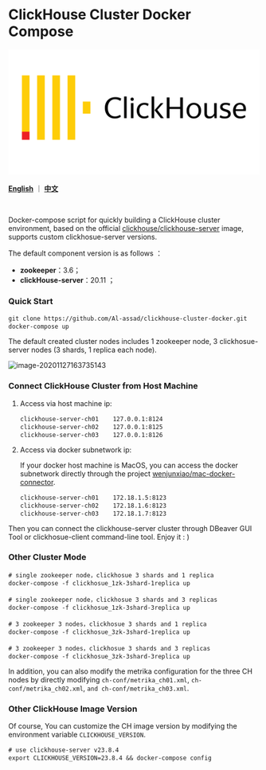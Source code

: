 # ClickHouse Cluster Docker Compose

![4cc49380-82ee-11ea-9baf-d971dbaafe63](https://github.com/Al-assad/md-img/blob/master/bucket-3/202011271720.png)

**[English](README.md)** ｜ [**中文**](README-CN.md)

<br>

Docker-compose script for quickly building a ClickHouse cluster environment, based on the official [clickhouse/clickhouse-server](https://hub.docker.com/r/clickhouse/clickhouse-server) image, supports custom clickhosue-server versions. 

The default component version is as follows ：

* **zookeeper**：3.6；
* **clickHouse-server**：20.11 ；

### Quick Start

```shell
git clone https://github.com/Al-assad/clickhouse-cluster-docker.git
docker-compose up
```

The default created cluster nodes includes 1 zookeeper node, 3 clickhosue-server nodes (3 shards, 1 replica each node).

![image-20201127163735143](https://cdn.jsdelivr.net/gh/Al-assad/md-img@master/bucket-3/202011271637.png)

### Connect ClickHouse Cluster from Host Machine

1. Access via host machine ip: 

   ```shell
   clickhouse-server-ch01    127.0.0.1:8124
   clickhouse-server-ch02    127.0.0.1:8125
   clickhouse-server-ch03    127.0.0.1:8126
   ```

2. Access via docker subnetwork ip:

   If your docker host machine is MacOS,  you can access the docker subnetwork directly through the project [wenjunxiao/mac-docker-connector](https://github.com/wenjunxiao/mac-docker-connector). 

   ```shell
   clickhouse-server-ch01    172.18.1.5:8123
   clickhouse-server-ch02    172.18.1.6:8123
   clickhouse-server-ch03    172.18.1.7:8123
   ```

Then you can connect the clickhouse-server cluster through DBeaver GUI Tool or clickhosue-client command-line tool. Enjoy it : ) 

### Other Cluster Mode

```shell
# single zookeeper node，clickhosue 3 shards and 1 replica
docker-compose -f clickhosue_1zk-3shard-1replica up

# single zookeeper node，clickhosue 3 shards and 3 replicas
docker-compose -f clickhosue_1zk-3shard-3replica up

# 3 zookeeper 3 nodes，clickhosue 3 shards and 1 replica
docker-compose -f clickhosue_3zk-3shard-1replica up

# 3 zookeeper 3 nodes，clickhosue 3 shards and 3 replicas
docker-compose -f clickhosue_3zk-3shard-3replica up
```

In addition, you can also modify the metrika configuration for the three CH nodes by directly modifying ```ch-conf/metrika_ch01.xml```,  ```ch-conf/metrika_ch02.xml```,  ```and ch-conf/metrika_ch03.xml```.

### Other ClickHouse Image Version

Of course, You can customize the CH image version by modifying the environment variable ```CLICKHOUSE_VERSION```.

```shell
# use clickhouse-server v23.8.4
export CLICKHOUSE_VERSION=23.8.4 && docker-compose config
```

<br>

<br>

